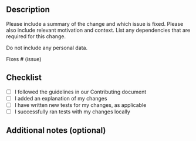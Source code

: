 ## Description
Please include a summary of the change and which issue is fixed. Please also include relevant motivation and context. List any dependencies that are required for this change.

Do not include any personal data.

Fixes # (issue)

## Checklist

* [ ] I followed the guidelines in our Contributing document
* [ ] I added an explanation of my changes
* [ ] I have written new tests for my changes, as applicable
* [ ] I successfully ran tests with my changes locally

## Additional notes (optional) 


